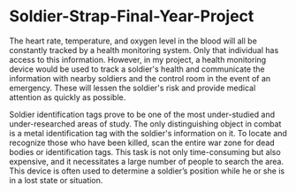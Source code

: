 # Soldier-Strap-Final-Year-Project


The heart rate, temperature, and oxygen level in the blood will all be constantly tracked 
by a health monitoring system. Only that individual has access to this information. 
However, in my project, a health monitoring device would be used to track a soldier's 
health and communicate the information with nearby soldiers and the control room in 
the event of an emergency. These will lessen the soldier's risk and provide medical 
attention as quickly as possible.


Soldier identification tags prove to be one of the most under-studied and under-researched areas of study. The only distinguishing object in combat is a metal 
identification tag with the soldier's information on it. To locate and recognize those who 
have been killed, scan the entire war zone for dead bodies or identification tags. This 
task is not only time-consuming but also expensive, and it necessitates a large number 
of people to search the area. This device is often used to determine a soldier’s position 
while he or she is in a lost state or situation. 
